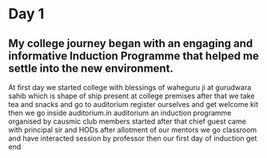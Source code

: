 # Day 1
## My college journey began with an engaging and informative Induction Programme that helped me settle into the new environment.
At first day we started college with blessings of waheguru ji at gurudwara sahib which is shape of ship present at college premises after that we take tea and snacks and go to auditorium register ourselves and get welcome kit then we go inside auditorium.in auditorium an induction programme organised by causmic club members started after that chief guest came with principal sir and HODs 
after allotment of our mentors we go classroom and have interacted session by professor then our first day of induction get end
